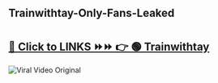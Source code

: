 
 ## Trainwithtay-Only-Fans-Leaked

# <h2><a href="https://clipsfans.com/Trainwithtay&ref=git">🔗 Click to LINKS ⏩⏩ 👉 🟢 Trainwithtay </a></h2>

<a href="https://clipsfans.com/Trainwithtay&ref=git" rel="nofollow" data-target="animated-image.originalLink"><img src="https://i.ibb.co.com/xMMVF88/686577567.gif" alt="Viral Video Original" style="max-width: 100%; display: inline-block;" data-target="animated-image.originalImage"></a>
